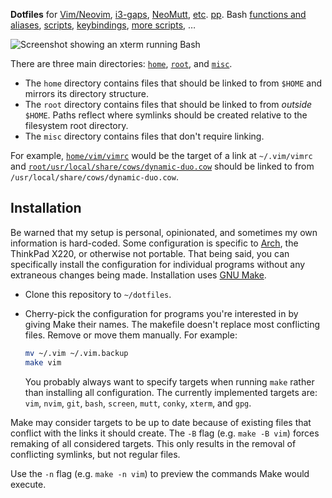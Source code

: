 **Dotfiles** for [Vim/Neovim](home/vim/), [i3-gaps](home/config/i3/),
[NeoMutt](home/config/neomutt/),
[e](home/config/conky/)[t](home/config/dunst/)[c](home/screenrc).
[p](home/xresources)[p](home/nethackrc).  Bash [functions and aliases](home/bashrc),
[scripts](home/bin/), [keybindings](home/xbindkeysrc),
[more scripts](misc/xbindkeys-helpers), …

<img src="/../media/screenshot.png?raw=true" alt="Screenshot showing an xterm running Bash" title="Perfection.">

<!--
I don't think a `# dotfiles` caption is needed: just make some interesting points as fast
as possible.

Some dotfiles repos with nice READMEs:
*   <https://github.com/wincent/wincent>
*   <https://github.com/thoughtbot/dotfiles>
*   Maybe some of the ones linked from <https://dotfiles.github.io/>

Generally, these two projects are examples of pretty nice readme files, I think:
*   <https://github.com/junegunn/vim-plug>
*   <https://github.com/junegunn/fzf>
-->

<!-- TODO: `## Highlights` section? -->

There are three main directories: [`home`](home/), [`root`](root/), and [`misc`](misc/).

*   The `home` directory contains files that should be linked to from `$HOME` and mirrors
    its directory structure.
*   The `root` directory contains files that should be linked to from *outside* `$HOME`.
    Paths reflect where symlinks should be created relative to the filesystem root
    directory.
*   The `misc` directory contains files that don't require linking.

For example, [`home/vim/vimrc`](home/vim/vimrc) would be the target of a link at
`~/.vim/vimrc` and
[`root/usr/local/share/cows/dynamic-duo.cow`](root/usr/local/share/cows/dynamic-duo.cow)
should be linked to from `/usr/local/share/cows/dynamic-duo.cow`.

## Installation

Be warned that my setup is personal, opinionated, and sometimes my own information is
hard-coded.  Some configuration is specific to [Arch][], the ThinkPad X220, or otherwise
not portable.  That being said, you can specifically install the configuration for
individual programs without any extraneous changes being made.  Installation uses [GNU
Make][].

*   Clone this repository to `~/dotfiles`.
*   Cherry-pick the configuration for programs you're interested in by giving Make their
    names.  The makefile doesn't replace most conflicting files.  Remove or move them
    manually.  For example:

    ```bash
    mv ~/.vim ~/.vim.backup
    make vim
    ```

    You probably always want to specify targets when running `make` rather than installing
    all configuration.  The currently implemented targets are: `vim`, `nvim`, `git`,
    `bash`, `screen`, `mutt`, `conky`, `xterm`, and `gpg`.

Make may consider targets to be up to date because of existing files that conflict with
the links it should create.  The `-B` flag (e.g. `make -B vim`) forces remaking of all
considered targets.  This only results in the removal of conflicting symlinks, but not
regular files.

Use the `-n` flag (e.g. `make -n vim`) to preview the commands Make would execute.

[GNU Make]: https://www.gnu.org/software/make/
[arch]: https://archlinux.org
